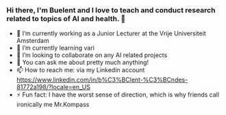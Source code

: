 ### Hi there, I'm Buelent and I love to teach and conduct research related to topics of AI and health. 👋

- 🔭 I’m currently working as a Junior Lecturer at the Vrije Universiteit Amsterdam
- 🌱 I’m currently learning vari
- 👯 I’m looking to collaborate on any AI related projects
- 💬 You can ask me about pretty much anything!
- 📫 How to reach me: via my Linkedin account https://www.linkedin.com/in/b%C3%BClent-%C3%BCndes-81772a198/?locale=en_US 
- ⚡ Fun fact: I have the worst sense of direction, which is why friends call ironically me Mr.Kompass

